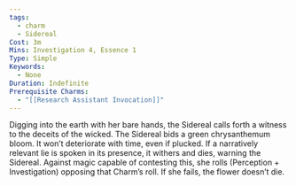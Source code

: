 ```yaml
---
tags:
  - charm
  - Sidereal
Cost: 3m
Mins: Investigation 4, Essence 1
Type: Simple
Keywords:
  - None
Duration: Indefinite
Prerequisite Charms:
  - "[[Research Assistant Invocation]]"
---
```

Digging into the earth with her bare hands, the Sidereal calls forth a witness to the deceits of the wicked. The Sidereal bids a green chrysanthemum bloom. It won’t deteriorate with time, even if plucked. If a narratively relevant lie is spoken in its presence, it withers and dies, warning the Sidereal. Against magic capable of contesting this, she rolls (Perception + Investigation) opposing that Charm’s roll. If she fails, the flower doesn’t die.